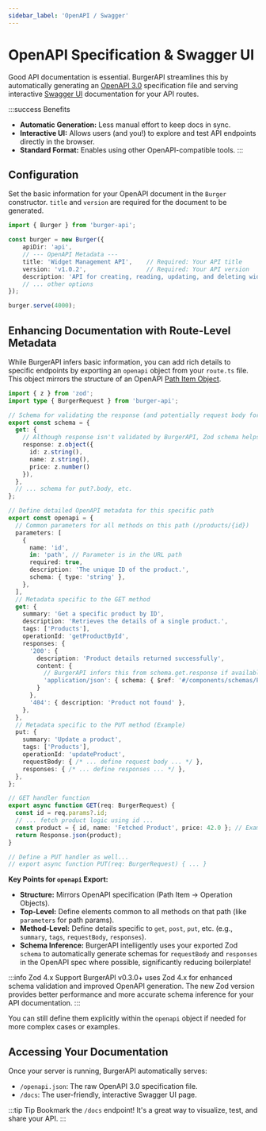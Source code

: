 ```yaml
---
sidebar_label: 'OpenAPI / Swagger'
---
```


# OpenAPI Specification & Swagger UI

Good API documentation is essential. BurgerAPI streamlines this by automatically generating an [OpenAPI 3.0](https://swagger.io/specification/) specification file and serving interactive [Swagger UI](https://swagger.io/tools/swagger-ui/) documentation for your API routes.

:::success Benefits
*   **Automatic Generation:** Less manual effort to keep docs in sync.
*   **Interactive UI:** Allows users (and you!) to explore and test API endpoints directly in the browser.
*   **Standard Format:** Enables using other OpenAPI-compatible tools.
:::

## Configuration

Set the basic information for your OpenAPI document in the `Burger` constructor. `title` and `version` are required for the document to be generated.

```typescript title="index.ts"
import { Burger } from 'burger-api';

const burger = new Burger({
    apiDir: 'api',
    // --- OpenAPI Metadata --- 
    title: 'Widget Management API',    // Required: Your API title
    version: 'v1.0.2',                 // Required: Your API version
    description: 'API for creating, reading, updating, and deleting widgets.', // Optional
    // ... other options
});

burger.serve(4000);
```

## Enhancing Documentation with Route-Level Metadata

While BurgerAPI infers basic information, you can add rich details to specific endpoints by exporting an `openapi` object from your `route.ts` file. This object mirrors the structure of an OpenAPI [Path Item Object](https://swagger.io/specification/#path-item-object).

```typescript title="api/products/[id]/route.ts"
import { z } from 'zod';
import type { BurgerRequest } from 'burger-api';

// Schema for validating the response (and potentially request body for PUT)
export const schema = {
  get: {
    // Although response isn't validated by BurgerAPI, Zod schema helps OpenAPI
    response: z.object({ 
      id: z.string(), 
      name: z.string(), 
      price: z.number() 
    }), 
  },
  // ... schema for put?.body, etc. 
};

// Define detailed OpenAPI metadata for this specific path
export const openapi = {
  // Common parameters for all methods on this path (/products/{id})
  parameters: [
    {
      name: 'id',
      in: 'path', // Parameter is in the URL path
      required: true,
      description: 'The unique ID of the product.',
      schema: { type: 'string' },
    },
  ],
  // Metadata specific to the GET method
  get: {
    summary: 'Get a specific product by ID',
    description: 'Retrieves the details of a single product.',
    tags: ['Products'],
    operationId: 'getProductById',
    responses: {
      '200': {
        description: 'Product details returned successfully',
        content: {
          // BurgerAPI infers this from schema.get.response if available
          'application/json': { schema: { $ref: '#/components/schemas/Product' } } 
        }
      },
      '404': { description: 'Product not found' },
    },
  },
  // Metadata specific to the PUT method (Example)
  put: {
    summary: 'Update a product',
    tags: ['Products'],
    operationId: 'updateProduct',
    requestBody: { /* ... define request body ... */ },
    responses: { /* ... define responses ... */ },
  },
};

// GET handler function
export async function GET(req: BurgerRequest) {
  const id = req.params?.id;
  // ... fetch product logic using id ...
  const product = { id, name: 'Fetched Product', price: 42.0 }; // Example data
  return Response.json(product);
}

// Define a PUT handler as well...
// export async function PUT(req: BurgerRequest) { ... }
```

**Key Points for `openapi` Export:**

*   **Structure:** Mirrors OpenAPI specification (Path Item -> Operation Objects).
*   **Top-Level:** Define elements common to all methods on that path (like `parameters` for path params).
*   **Method-Level:** Define details specific to `get`, `post`, `put`, etc. (e.g., `summary`, `tags`, `requestBody`, `responses`).
*   **Schema Inference:** BurgerAPI intelligently uses your exported Zod `schema` to automatically generate schemas for `requestBody` and `responses` in the OpenAPI spec where possible, significantly reducing boilerplate!

:::info Zod 4.x Support
BurgerAPI v0.3.0+ uses Zod 4.x for enhanced schema validation and improved OpenAPI generation. The new Zod version provides better performance and more accurate schema inference for your API documentation.
:::

You can still define them explicitly within the `openapi` object if needed for more complex cases or examples.

## Accessing Your Documentation

Once your server is running, BurgerAPI automatically serves:

*   `/openapi.json`: The raw OpenAPI 3.0 specification file.
*   `/docs`: The user-friendly, interactive Swagger UI page.

:::tip Tip
Bookmark the `/docs` endpoint! It's a great way to visualize, test, and share your API.
::: 